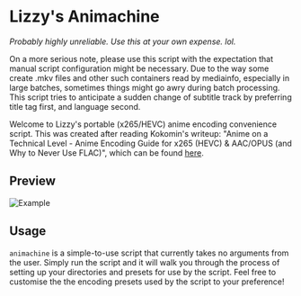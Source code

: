 # Lizzy's Animachine

_Probably highly unreliable. Use this at your own expense. lol._

On a more serious note, please use this script with the expectation 
that manual script configuration might be necessary. Due to the way 
some create .mkv files and other such containers read by mediainfo,
especially in large batches, sometimes things might go awry during 
batch processing. This script tries to anticipate a sudden change of 
subtitle track by preferring title tag first, and language second. 

Welcome to Lizzy's portable (x265/HEVC) anime encoding convenience script. 
This was created after reading Kokomin's writeup: "Anime on a Technical Level - 
Anime Encoding Guide for x265 (HEVC) & AAC/OPUS (and Why to Never Use FLAC)", which
can be found [here](https://kokomins.wordpress.com/2019/10/10/anime-encoding-guide-for-x265-and-why-to-never-use-flac/).

## Preview

![Example](https://github.com/lizzyrw/lizzyanime/blob/main/static/preview.png)

## Usage

``animachine`` is a simple-to-use script that currently takes no arguments
from the user. Simply run the script and it will walk you through the process 
of setting up your directories and presets for use by the script. Feel free to
customise the the encoding presets used by the script to your preference!





